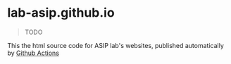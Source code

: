 # lab-asip.github.io

> TODO

This the html source code for ASIP lab's websites, published automatically by
[Github Actions](https://www.getzola.org/documentation/deployment/github-pages/)
